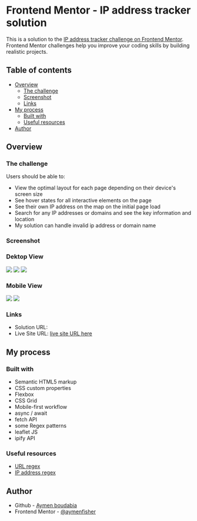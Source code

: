 # Frontend Mentor - IP address tracker solution

This is a solution to the [IP address tracker challenge on Frontend Mentor](https://www.frontendmentor.io/challenges/ip-address-tracker-I8-0yYAH0). Frontend Mentor challenges help you improve your coding skills by building realistic projects. 

## Table of contents

- [Overview](#overview)
  - [The challenge](#the-challenge)
  - [Screenshot](#screenshot)
  - [Links](#links)
- [My process](#my-process)
  - [Built with](#built-with)
  - [Useful resources](#useful-resources)
- [Author](#author)



## Overview

### The challenge

Users should be able to:

- View the optimal layout for each page depending on their device's screen size
- See hover states for all interactive elements on the page
- See their own IP address on the map on the initial page load
- Search for any IP addresses or domains and see the key information and location
- My solution can handle invalid ip address or domain name

### Screenshot
### Dektop View
![](./screenshots/desktop-1.png)
![](./screenshots/desktop-2.png)
![](./screenshots/desktop-3.png)


### Mobile View
![](./screenshots/mobile-2.png)
![](./screenshots/mobile-1.png)


### Links

- Solution URL: 
- Live Site URL: [live site URL here](https://aymenfisher.github.io/ip-adress-tracker)

## My process

### Built with

- Semantic HTML5 markup
- CSS custom properties
- Flexbox
- CSS Grid
- Mobile-first workflow
- async / await
- fetch API
- some Regex patterns
- leaflet JS
- ipify API


### Useful resources

- [URL regex](https://stackoverflow.com/questions/3809401/what-is-a-good-regular-expression-to-match-a-url)
- [IP address regex](https://melvingeorge.me/blog/check-if-string-is-valid-ip-address-javascript)



## Author

- Github - [Aymen boudabia](https://github.com/Aymenfisher)
- Frontend Mentor - [@aymenfisher](https://www.frontendmentor.io/profile/Aymenfisher)


